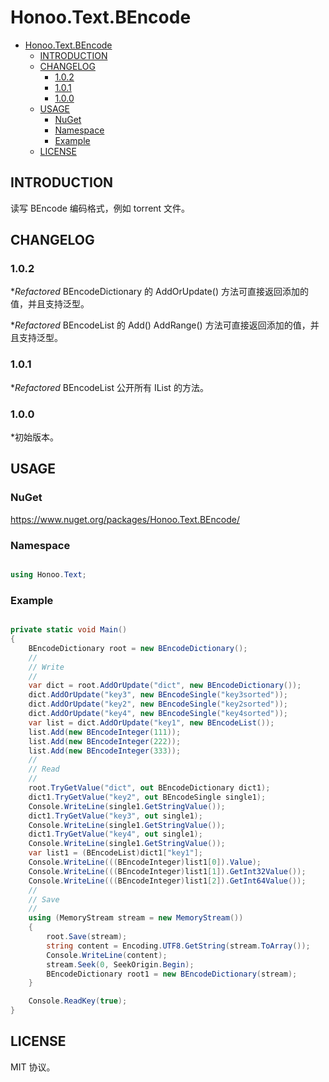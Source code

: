 # Honoo.Text.BEncode

<!-- @import "[TOC]" {cmd="toc" depthFrom=1 depthTo=6 orderedList=false} -->

<!-- code_chunk_output -->

- [Honoo.Text.BEncode](#honootextbencode)
  - [INTRODUCTION](#introduction)
  - [CHANGELOG](#changelog)
    - [1.0.2](#102)
    - [1.0.1](#101)
    - [1.0.0](#100)
  - [USAGE](#usage)
    - [NuGet](#nuget)
    - [Namespace](#namespace)
    - [Example](#example)
  - [LICENSE](#license)

<!-- /code_chunk_output -->

## INTRODUCTION

读写 BEncode 编码格式，例如 torrent 文件。

## CHANGELOG

### 1.0.2

**Refactored* BEncodeDictionary 的 AddOrUpdate() 方法可直接返回添加的值，并且支持泛型。

**Refactored* BEncodeList 的 Add() AddRange() 方法可直接返回添加的值，并且支持泛型。

### 1.0.1

**Refactored* BEncodeList 公开所有 IList 的方法。

### 1.0.0

*初始版本。

## USAGE

### NuGet

<https://www.nuget.org/packages/Honoo.Text.BEncode/>

### Namespace

```c#

using Honoo.Text;

```

### Example

```c#

private static void Main()
{
    BEncodeDictionary root = new BEncodeDictionary();
    //
    // Write
    //
    var dict = root.AddOrUpdate("dict", new BEncodeDictionary());
    dict.AddOrUpdate("key3", new BEncodeSingle("key3sorted"));
    dict.AddOrUpdate("key2", new BEncodeSingle("key2sorted"));
    dict.AddOrUpdate("key4", new BEncodeSingle("key4sorted"));
    var list = dict.AddOrUpdate("key1", new BEncodeList());
    list.Add(new BEncodeInteger(111));
    list.Add(new BEncodeInteger(222));
    list.Add(new BEncodeInteger(333));
    //
    // Read
    //
    root.TryGetValue("dict", out BEncodeDictionary dict1);
    dict1.TryGetValue("key2", out BEncodeSingle single1);
    Console.WriteLine(single1.GetStringValue());
    dict1.TryGetValue("key3", out single1);
    Console.WriteLine(single1.GetStringValue());
    dict1.TryGetValue("key4", out single1);
    Console.WriteLine(single1.GetStringValue());
    var list1 = (BEncodeList)dict1["key1"];
    Console.WriteLine(((BEncodeInteger)list1[0]).Value);
    Console.WriteLine(((BEncodeInteger)list1[1]).GetInt32Value());
    Console.WriteLine(((BEncodeInteger)list1[2]).GetInt64Value());
    //
    // Save
    //
    using (MemoryStream stream = new MemoryStream())
    {
        root.Save(stream);
        string content = Encoding.UTF8.GetString(stream.ToArray());
        Console.WriteLine(content);
        stream.Seek(0, SeekOrigin.Begin);
        BEncodeDictionary root1 = new BEncodeDictionary(stream);
    }

    Console.ReadKey(true);
}

```

## LICENSE

MIT 协议。
